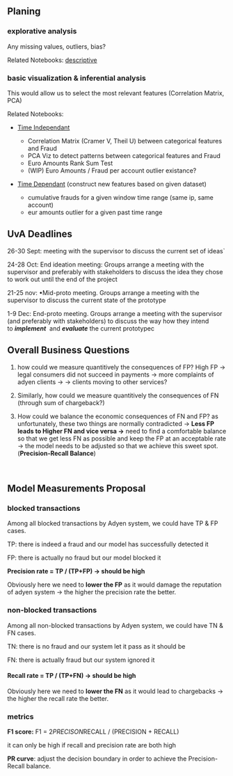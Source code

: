 ## Planing 

### explorative analysis

Any missing values, outliers, bias?

Related Notebooks:
[descriptive](descriptive.ipynb)

### basic visualization & inferential analysis

This would allow us to select the most relevant features (Correlation Matrix, PCA)

Related Notebooks:
* [Time Independant](visualization_time_independant.ipynb)
  * Correlation Matrix (Cramer V, Theil U) between categorical features and Fraud
  * PCA Viz to detect patterns between categorical features and Fraud
  * Euro Amounts Rank Sum Test
  * (WIP) Euro Amounts / Fraud per account outlier existance? 

* [Time Dependant](visualization_time_dependant.ipynb) (construct new features based on given dataset)
  * cumulative frauds for a given window time range (same ip, same account)
  * eur amounts outlier for a given past time range





## UvA Deadlines

26-30 Sept: meeting with the supervisor to discuss the current set of ideas`

24-28 Oct: End ideation meeting: Groups arrange a meeting with the supervisor and preferably with stakeholders to discuss the idea they chose to work out until the end of the project

21-25 nov: •Mid-proto meeting. Groups arrange a meeting with the supervisor to discuss the current state of the prototype

1-9 Dec: End-proto meeting. Groups arrange a meeting with the supervisor (and preferably with stakeholders) to discuss the way how they intend to ***implement***
 and ***evaluate*** the current prototypec 
 <br />
 
## Overall Business Questions 
1) how could we measure quantitively the consequences of FP?  High FP → legal consumers did not succeed in payments → more complaints of adyen clients →  → clients moving to other services?  

2) Similarly, how could we measure quantitively the consequences of FN  (through sum of chargeback?)

3) How could we balance the economic consequences of FN and FP? as unfortunately, these two things are normally contradicted → **Less FP leads to  Higher FN and vice versa →** need to find a comfortable balance so that we get less FN as possible and keep the FP at an acceptable rate → the model needs to be adjusted so that we achieve this sweet spot. (**Precision-Recall Balance**)
<br />

## Model Measurements Proposal

### blocked transactions

Among all blocked transactions by Adyen system,  we could have TP & FP cases. 

TP: there is indeed a fraud and our model has successfully detected it 

FP: there is actually no fraud but our model blocked it

**Precision rate  = TP / (TP+FP) → should be high**

Obviously here we need to **lower the FP** as it would damage the reputation of adyen system →  the higher the precision rate the better. 
<br />

### non-blocked transactions
Among all non-blocked transactions by Adyen system,  we could have TN & FN cases. 

TN: there is no fraud and our system let it pass as it should be 

FN: there is actually fraud but our system ignored it 

#### Recall rate  = TP / (TP+FN)  → should be high

Obviously here we need to **lower the FN** as it would lead to chargebacks →  the higher the recall rate the better. 
<br />

### metrics
**F1 score:** F1 = 2*PRECISON*RECALL / (PRECISION + RECALL)

it can only be high if recall and precision rate are both high

**PR curve**: adjust the decision boundary in order to achieve the Precision-Recall balance.



